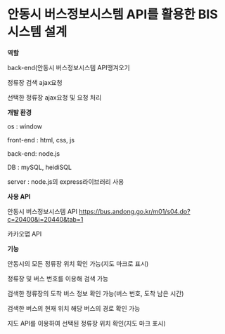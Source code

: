 # 안동시 버스정보시스템 API를 활용한 BIS시스템 설계

**역할**

back-end(안동시 버스정보시스템 API땡겨오기

정류장 검색 ajax요청

선택한 정류장 ajax요청 및 요청 처리




**개발 환경**

os : window

front-end : html, css, js

back-end: node.js

DB : mySQL, heidiSQL

server : node.js의 express라이브러리 사용



**사용 API**

안동시 버스정보시스템 API
https://bus.andong.go.kr/m01/s04.do?c=20400&i=20440&tab=1

카카오맵 API



**기능**

안동시의 모든 정류장 위치 확인 가능(지도 마크로 표시)

정류장 및 버스 번호를 이용해 검색 가능

검색한 정류장의 도착 버스 정보 확인 가능(버스 번호, 도착 남은 시간)

검색한 버스의 현재 위치 해당 버스의 경로 확인 가능

지도 API를 이용하여 선택된 정류장 위치 확인(지도 마크 표시)
